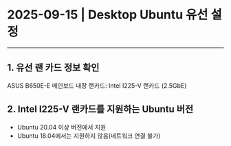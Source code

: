 # 2025-09-15 | Desktop Ubuntu 유선 설정

---

## 1. 유선 랜 카드 정보 확인
ASUS B650E-E 메인보드 내장 랜카드: Intel I225-V 랜카드 (2.5GbE)

## 2. Intel I225-V 랜카드를 지원하는 Ubuntu 버전
- Ubuntu 20.04 이상 버전에서 지원
- Ubuntu 18.04에서는 지원하지 않음(네트워크 연결 불가)